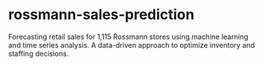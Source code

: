 # rossmann-sales-prediction
Forecasting retail sales for 1,115 Rossmann stores using machine learning and time series analysis. A data-driven approach to optimize inventory and staffing decisions.
